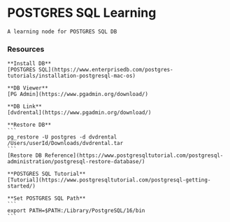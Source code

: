 # POSTGRES SQL Learning

    A learning node for POSTGRES SQL DB

### Resources

    **Install DB**
    [POSTGRES SQL](https://www.enterprisedb.com/postgres-tutorials/installation-postgresql-mac-os)

    **DB Viewer**
    [PG Admin](https://www.pgadmin.org/download/)

    **DB Link**
    [dvdrental](https://www.pgadmin.org/download/)

    **Restore DB**
    ```
    pg_restore -U postgres -d dvdrental /Users/userId/Downloads/dvdrental.tar
    ```
    [Restore DB Reference](https://www.postgresqltutorial.com/postgresql-administration/postgresql-restore-database/)

    **POSTGRES SQL Tutorial**
    [Tutorial](https://www.postgresqltutorial.com/postgresql-getting-started/)

    **Set POSTGRES SQL Path**
    ```
    export PATH=$PATH:/Library/PostgreSQL/16/bin
    ```
